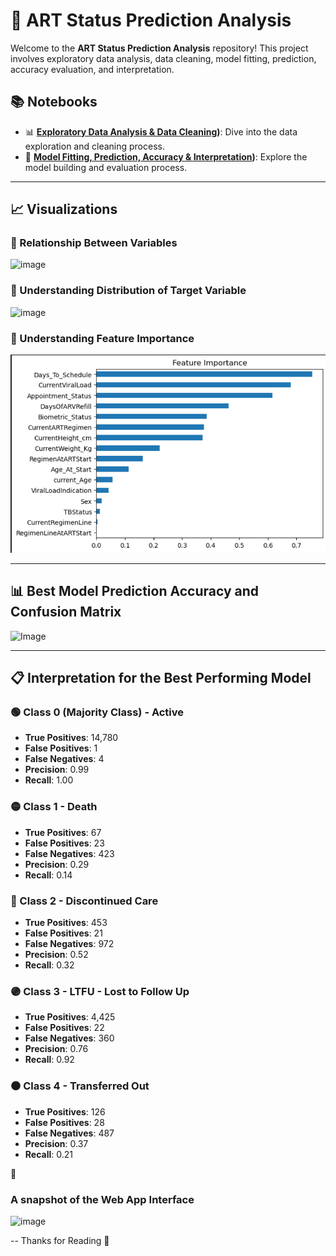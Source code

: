 # 🎯 ART Status Prediction Analysis

Welcome to the **ART Status Prediction Analysis** repository! This project involves exploratory data analysis, data cleaning, model fitting, prediction, accuracy evaluation, and interpretation.

## 📚 Notebooks

- 📊 **[Exploratory Data Analysis & Data Cleaning](https://github.com/victorsomadina/ART-Status-Intake-Prediction-Analysis/blob/main/ART%20prediction-Data%20Exploration.ipynb))**: Dive into the data exploration and cleaning process.
- 🤖 **[Model Fitting, Prediction, Accuracy & Interpretation](https://github.com/victorsomadina/ART-Status-Intake-Prediction-Analysis/blob/main/ART%20prediction%20-%20Model%20Building.ipynb))**: Explore the model building and evaluation process.

---

## 📈 Visualizations

### 🔗 Relationship Between Variables
![image](https://github.com/user-attachments/assets/f12194eb-34b5-453a-bbf9-5c31fad6a222)

### 🎯 Understanding Distribution of Target Variable
![image](https://github.com/user-attachments/assets/520779b9-211b-4e8b-ad8f-b388d127d31e)


### 🌟 Understanding Feature Importance
![Image](Feature_Importance.png)


---

## 📊 Best Model Prediction Accuracy and Confusion Matrix
![Image](Model_Accuracy.png)


---

## 📋 Interpretation for the Best Performing Model

### 🟢 Class 0 (Majority Class) - Active
- **True Positives**: 14,780
- **False Positives**: 1
- **False Negatives**: 4
- **Precision**: 0.99
- **Recall**: 1.00

### 🟡 Class 1 - Death
- **True Positives**: 67
- **False Positives**: 23
- **False Negatives**: 423
- **Precision**: 0.29
- **Recall**: 0.14

### 🔴 Class 2 - Discontinued Care
- **True Positives**: 453
- **False Positives**: 21
- **False Negatives**: 972
- **Precision**: 0.52
- **Recall**: 0.32

### 🟣 Class 3 - LTFU - Lost to Follow Up 
- **True Positives**: 4,425
- **False Positives**: 22
- **False Negatives**: 360
- **Precision**: 0.76
- **Recall**: 0.92

### ⚫ Class 4 - Transferred Out
- **True Positives**: 126
- **False Positives**: 28
- **False Negatives**: 487
- **Precision**: 0.37
- **Recall**: 0.21

 🚀

 ### A snapshot of the Web App Interface
 ![image](https://github.com/user-attachments/assets/682adabd-6f60-4013-91b2-c96ad32eef2b)

 -- Thanks for Reading 🚀

 
